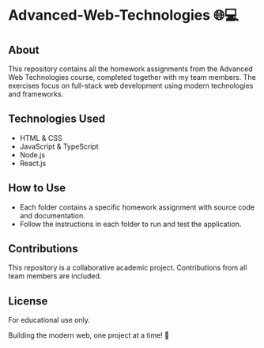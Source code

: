 # Advanced-Web-Technologies 🌐💻  

## About  
This repository contains all the homework assignments from the Advanced Web Technologies course, completed together with my team members. The exercises focus on full-stack web development using modern technologies and frameworks.

## Technologies Used  
- HTML & CSS  
- JavaScript & TypeScript  
- Node.js  
- React.js  

## How to Use  
- Each folder contains a specific homework assignment with source code and documentation.  
- Follow the instructions in each folder to run and test the application.

## Contributions  
This repository is a collaborative academic project. Contributions from all team members are included.

## License  
For educational use only.

Building the modern web, one project at a time! 🌟  
